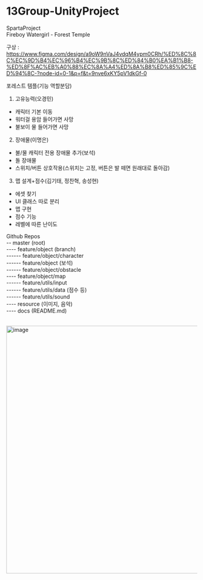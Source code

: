 # 13Group-UnityProject
SpartaProject<br>
Fireboy Watergirl - Forest Temple

구상 : https://www.figma.com/design/a9oW9nVaJ4vdqM4ypm0CRh/%ED%8C%8C%EC%9D%B4%EC%96%B4%EC%9B%8C%ED%84%B0%EA%B1%B8-%ED%8F%AC%EB%A0%88%EC%8A%A4%ED%8A%B8%ED%85%9C%ED%94%8C-?node-id=0-1&p=f&t=9nve6xKY5pV1dkGf-0

포레스트 템플(기능 역할분담)
1. 고유능력(오경민)
- 캐릭터 기본 이동
- 워터걸 용암 들어가면 사망
- 불보이 물 들어가면 사망
2. 장애물(이명은)
- 불/물 캐릭터 전용 장애물 추가(보석)
- 돌 장애물
- 스위치/버튼 상호작용(스위치는 고정, 버튼은 발 떼면 원래대로 돌아감)
3. 맵 설계+점수(김기태, 정찬혁, 송성현)
- 에셋 찾기
- UI 클래스 따로 분리
- 맵 구현
- 점수 기능
- 레벨에 따른 난이도

Github Repos<br>
-- master (root)<br>
---- feature/object (branch)<br>
------ feature/object/character<br>
------ feature/object (보석)<br>
------ feature/object/obstacle<br>
---- feature/object/map<br>
------ feature/utils/input<br>
------ feature/utils/data (점수 등)<br>
------ feature/utils/sound<br>
---- resource (이미지, 음악)<br>
---- docs (README.md)<br><br>

<img width="537" height="652" alt="image" src="https://github.com/user-attachments/assets/66874611-0ed3-4b92-830d-062a5c852837" />
